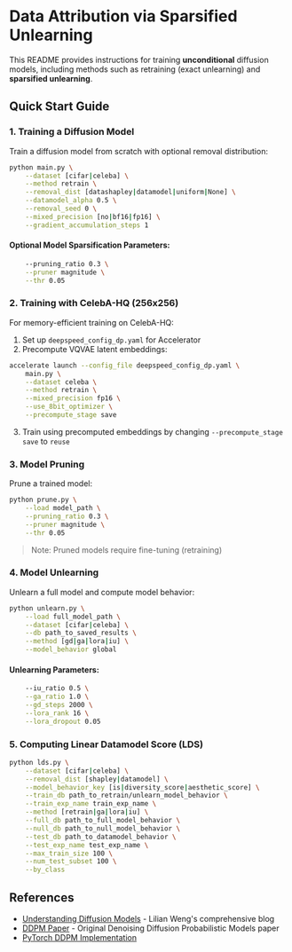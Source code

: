 # Data Attribution via Sparsified Unlearning

This README provides instructions for training **unconditional** diffusion models, including methods such as retraining (exact unlearning) and **sparsified unlearning**.

## Quick Start Guide

### 1. Training a Diffusion Model
Train a diffusion model from scratch with optional removal distribution:

```bash
python main.py \
    --dataset [cifar|celeba] \
    --method retrain \
    --removal_dist [datashapley|datamodel|uniform|None] \
    --datamodel_alpha 0.5 \
    --removal_seed 0 \
    --mixed_precision [no|bf16|fp16] \
    --gradient_accumulation_steps 1
```

#### Optional Model Sparsification Parameters:
```bash
    --pruning_ratio 0.3 \
    --pruner magnitude \
    --thr 0.05
```

### 2. Training with CelebA-HQ (256x256)
For memory-efficient training on CelebA-HQ:

1. Set up `deepspeed_config_dp.yaml` for Accelerator
2. Precompute VQVAE latent embeddings:
```bash
accelerate launch --config_file deepspeed_config_dp.yaml \
    main.py \
    --dataset celeba \
    --method retrain \
    --mixed_precision fp16 \
    --use_8bit_optimizer \
    --precompute_stage save
```
3. Train using precomputed embeddings by changing `--precompute_stage save` to `reuse`

### 3. Model Pruning
Prune a trained model:
```bash
python prune.py \
    --load model_path \
    --pruning_ratio 0.3 \
    --pruner magnitude \
    --thr 0.05
```
> Note: Pruned models require fine-tuning (retraining)

### 4. Model Unlearning
Unlearn a full model and compute model behavior:
```bash
python unlearn.py \
    --load full_model_path \
    --dataset [cifar|celeba] \
    --db path_to_saved_results \
    --method [gd|ga|lora|iu] \
    --model_behavior global
```

#### Unlearning Parameters:
```bash
    --iu_ratio 0.5 \
    --ga_ratio 1.0 \
    --gd_steps 2000 \
    --lora_rank 16 \
    --lora_dropout 0.05
```

### 5. Computing Linear Datamodel Score (LDS)
```bash
python lds.py \
    --dataset [cifar|celeba] \
    --removal_dist [shapley|datamodel] \
    --model_behavior_key [is|diversity_score|aesthetic_score] \
    --train_db path_to_retrain/unlearn_model_behavior \
    --train_exp_name train_exp_name \
    --method [retrain|ga|lora|iu] \
    --full_db path_to_full_model_behavior \
    --null_db path_to_null_model_behavior \
    --test_db path_to_datamodel_behavior \
    --test_exp_name test_exp_name \
    --max_train_size 100 \
    --num_test_subset 100 \
    --by_class
```

## References
- [Understanding Diffusion Models](https://lilianweng.github.io/posts/2021-07-11-diffusion-models/) - Lilian Weng's comprehensive blog
- [DDPM Paper](https://arxiv.org/pdf/2006.11239.pdf) - Original Denoising Diffusion Probabilistic Models paper
- [PyTorch DDPM Implementation](https://github.com/lucidrains/denoising-diffusion-pytorch)
